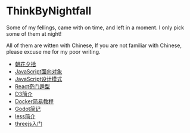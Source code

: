 # ThinkByNightfall
Some of my fellings, came with on time, and left in a moment. I only pick some of them at night!

All of them are witten with Chinese, If you are not familiar with Chinese, please excuse me for my poor writing.

- [朝花夕拾](https://github.com/heibor/ThinkByNightfall/wiki)
- [JavaScript面向对象](https://github.com/heibor/ThinkByNightfall/wiki/JavaScript%E9%9D%A2%E5%90%91%E5%AF%B9%E8%B1%A1)
- [JavaScript设计模式](https://github.com/heibor/ThinkByNightfall/wiki/JavaScript%E8%AE%BE%E8%AE%A1%E6%A8%A1%E5%BC%8F)
- [React奇门遁型](https://github.com/heibor/ThinkByNightfall/wiki/React%E5%A5%87%E9%97%A8%E9%81%81%E5%9E%8B)
- [D3简介](https://github.com/heibor/ThinkByNightfall/wiki/D3%E7%AE%80%E4%BB%8B)
- [Docker简易教程](https://github.com/heibor/ThinkByNightfall/wiki/Docker%E7%AE%80%E6%98%93%E6%95%99%E7%A8%8B)
- [Godot简记](https://github.com/heibor/ThinkByNightfall/wiki/Godot%E7%AE%80%E8%AE%B0)
- [less简介](https://github.com/heibor/ThinkByNightfall/wiki/less-%E6%91%98%E8%A6%81)
- [threejs入门](https://github.com/heibor/ThinkByNightfall/wiki/threejs%E5%85%A5%E9%97%A8)
